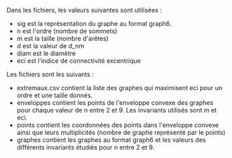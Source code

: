 Dans les fichiers, les valeurs suivantes sont utilisées :

* sig est la représentation du graphe au format graph6.
* n est l'ordre (nombre de sommets)
* m est la taille (nombre d'arêtes)
* d est la valeur de d_nm
* diam est le diamètre
* eci est l'indice de connectivité excentrique

Les fichiers sont les suivants :

* extremaux.csv contient la liste des graphes qui maximisent eci pour un ordre
  et une taille donnés.
* enveloppes contient les points de l'enveloppe convexe des graphes pour chaque
  valeur de n entre 2 et 9. Les invariants utilisés sont m et eci.
* points contient les coordonnées des points dans l'enveloppe convexe ainsi que
  leurs multiplicités (nombre de graphe représenté par le points)
* graphes contient les graphes au format graph6 et les valeurs des différents
  invariants étudiés pour n entre 2 et 9.
